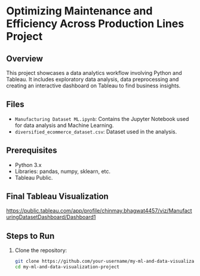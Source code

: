 # Optimizing Maintenance and Efficiency Across Production Lines Project

## Overview
This project showcases a data analytics workflow involving Python and Tableau. It includes exploratory data analysis, data preprocessing and creating an interactive dashboard on Tableau to find business insights.

## Files
- `Manufacturing Dataset ML.ipynb`: Contains the Jupyter Notebook used for data analysis and Machine Learning.
- `diversified_ecommerce_dataset.csv`:  Dataset used in the analysis.

## Prerequisites
- Python 3.x
- Libraries: pandas, numpy, sklearn, etc.
- Tableau Public.

## Final Tableau Visualization
https://public.tableau.com/app/profile/chinmay.bhagwat4457/viz/ManufacturingDatasetDashboard/Dashboard1 

## Steps to Run 
1. Clone the repository:
   ```bash
   git clone https://github.com/your-username/my-ml-and-data-visualization-project.git
   cd my-ml-and-data-visualization-project
